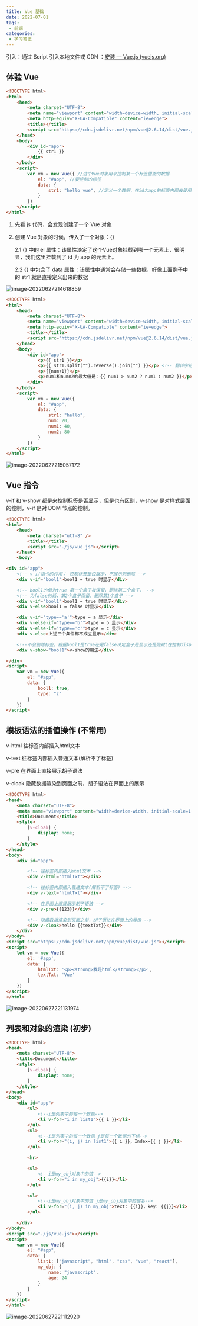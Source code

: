 ```yaml
---
title: Vue 基础
date: 2022-07-01
tags:
 - 前端
categories:
 - 学习笔记
---
```



引入：通过 Script 引入本地文件或 CDN ：[安装 — Vue.js (vuejs.org)](https://cn.vuejs.org/v2/guide/installation.html)

## 体验 Vue

```html
<!DOCTYPE html>
<html>
	<head>
		<meta charset="UTF-8">
		<meta name="viewport" content="width=device-width, initial-scale=1.0">
		<meta http-equiv="X-UA-Compatible" content="ie=edge">
		<title></title>
		<script src="https://cdn.jsdelivr.net/npm/vue@2.6.14/dist/vue.js"></script>
	</head>
	<body>
		<div id="app">
			{{ str1 }}
		</div>
	</body>
	<script>
		var vm = new Vue({ //这个Vue对象用来控制某一个标签里面的数据
			el: "#app", //要控制的标签
			data: {
				str1: "hello vue", //定义一个数据，在id为app的标签内部去使用
			}
		})
	</script>
</html>
```

1. 先看 js 代码，会发现创建了一个 Vue 对象

2. 创建 Vue 对象的时候，传入了一个对象：{}

   2.1 {} 中的 el 属性：该属性决定了这个Vue对象挂载到哪一个元素上，很明显，我们这里挂载到了 id 为 app 的元素上。

   2.2 {} 中包含了 data 属性：该属性中通常会存储一些数据，好像上面例子中的 str1 就是直接定义出来的数据

![image-20220627214618859](./1_Vue_Getstart.assets/image-20220627214618859.png)



```html
<!DOCTYPE html>
<html>
	<head>
		<meta charset="UTF-8">
		<meta name="viewport" content="width=device-width, initial-scale=1.0">
		<meta http-equiv="X-UA-Compatible" content="ie=edge">
		<title></title>
		<script src="https://cdn.jsdelivr.net/npm/vue@2.6.14/dist/vue.js"></script>
	</head>
	<body>
		<div id="app">
			<p>{{ str1 }}</p>
			<p>{{ str1.split("").reverse().join("") }}</p> <!-- 翻转字符串 -->
			<p>{{num+1}}</p>
			<p>num1和numn2的最大值是：{{ num1 > num2 ? num1 : num2 }}</p>
		</div>
	</body>
	<script>
		var vm = new Vue({
			el: "#app",
			data: {
				str1: "hello",
				num: 20,
				num1: 40,
				num2: 80
			}
		})
	</script>
</html>
```

![image-20220627215057172](./1_Vue_Getstart.assets/image-20220627215057172.png)



## Vue 指令

v-if 和 v-show 都是来控制标签是否显示，但是也有区别，v-show 是对样式层面的控制，v-if 是对 DOM 节点的控制。

```html
<!DOCTYPE html>
<html>
	<head>
		<meta charset="utf-8" />
		<title></title>
		<script src="./js/vue.js"></script>
	</head>
	<body>

<div id="app">
	<!-- v-if指令的作用： 控制标签是否展示，不展示则删除 -->
	<div v-if="bool1">bool1 = true 时显示</div>

	<!-- bool1的值为true 第一个盒子被保留，删除第二个盒子， -->
	<!-- 为false的话，第2个盒子保留，删除第1个盒子 -->
	<div v-if="bool1">bool1 = true 时显示</div>
	<div v-else>bool1 = false 时显示</div>

	<div v-if="type=='a'">type = a 显示</div>
	<div v-else-if="type=='b'">type = b 显示</div>
	<div v-else-if="type=='c'">type = c 显示</div>
	<div v-else>上述三个条件都不成立显示</div>

	<!--不会删除标签，根据bool1是true还是false决定盒子是显示还是隐藏(在控制display属性的值)-->
	<div v-show="bool1">v-show的用法</div>

</div>
<script>
	var vm = new Vue({
		el: "#app",
		data: {
			bool1: true,
			type: "z"
		}
	})
</script>
```



## 模板语法的插值操作 (不常用)

v-html    往标签内部插入html文本

v-text    往标签内部插入普通文本(解析不了标签)

v-pre    在界面上直接展示胡子语法

v-cloak    隐藏数据渲染到页面之前，胡子语法在界面上的展示

```html
<!DOCTYPE html>
<head>
	<meta charset="UTF-8">
	<meta name="viewport" content="width=device-width, initial-scale=1.0">
	<title>Document</title>
	<style>
		[v-cloak] {
			display: none;
		}
	</style>
</head>
<body>
	<div id="app">

		<!-- 往标签内部插入html文本 -->
		<div v-html="htmlTxt"></div>

		<!-- 往标签内部插入普通文本(解析不了标签) -->
		<div v-text="htmlTxt"></div>

		<!-- 在界面上直接展示胡子语法 -->
		<div v-pre>{{123}}</div>

		<!-- 隐藏数据渲染到页面之前，胡子语法在界面上的展示 -->
		<div v-cloak>hello {{textTxt}}</div>
	</div>
</body>
<script src="https://cdn.jsdelivr.net/npm/vue/dist/vue.js"></script>
<script>
	let vm = new Vue({
		el: '#app',
		data: {
			htmlTxt: '<p><strong>我是html</strong></p>',
			textTxt: 'Vue'
		}
	})
</script>
</html>
```

![image-20220627221131974](./1_Vue_Getstart.assets/image-20220627221131974.png)



## 列表和对象的渲染 (初步)

```html
<!DOCTYPE html>
<head>
	<meta charset="UTF-8">
	<title>Document</title>
	<style>
		[v-cloak] {
			display: none;
		}
	</style>
</head>
<body>
	<div id="app">
		<ul>
			<!--i是列表中的每一个数据-->
			<li v-for="i in list1">{{ i }}</li>
		</ul>
		<ul>
			<!--i是列表中的每一个数据 j是每一个数据的下标-->
			<li v-for="(i, j) in list1">{{ i }}，Index={{ j }}</li>
		</ul>

		<hr>

		<ul>
			<!--i是my_obj对象中的值-->
			<li v-for="i in my_obj">{{i}}</li>
		</ul>

		<ul>
			<!--i是my_obj对象中的值 j是my_obj对象中的键名-->
			<li v-for="(i, j) in my_obj">text: {{i}}，key: {{j}}</li>
		</ul>

	</div>
</body>
<script src="./js/vue.js"></script>
<script>
	var vm = new Vue({
		el: "#app",
		data: {
			list1: ["javascript", "html", "css", "vue", "react"],
			my_obj: {
				name: "javascript",
				age: 24
			}
		}
	})
</script>
</html>
```

![image-20220627221112920](./1_Vue_Getstart.assets/image-20220627221112920.png)













